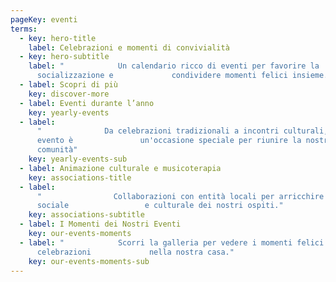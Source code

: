 ```yaml
---
pageKey: eventi
terms:
  - key: hero-title
    label: Celebrazioni e momenti di convivialità
  - key: hero-subtitle
    label: "            Un calendario ricco di eventi per favorire la
      socializzazione e             condividere momenti felici insieme."
  - label: Scopri di più
    key: discover-more
  - label: Eventi durante l’anno
    key: yearly-events
  - label:
      "              Da celebrazioni tradizionali a incontri culturali, ogni
      evento è               un'occasione speciale per riunire la nostra
      comunità"
    key: yearly-events-sub
  - label: Animazione culturale e musicoterapia
    key: associations-title
  - label:
      "                Collaborazioni con entità locali per arricchire la vita
      sociale                 e culturale dei nostri ospiti."
    key: associations-subtitle
  - label: I Momenti dei Nostri Eventi
    key: our-events-moments
  - label: "            Scorri la galleria per vedere i momenti felici e le
      celebrazioni             nella nostra casa."
    key: our-events-moments-sub
---
```

